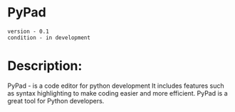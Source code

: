# PyPad
    version - 0.1 
    condition - in development

# Description:
PyPad - is a code editor for python development It includes features such as syntax highlighting to make coding easier and more efficient. PyPad is a great tool for Python developers.
